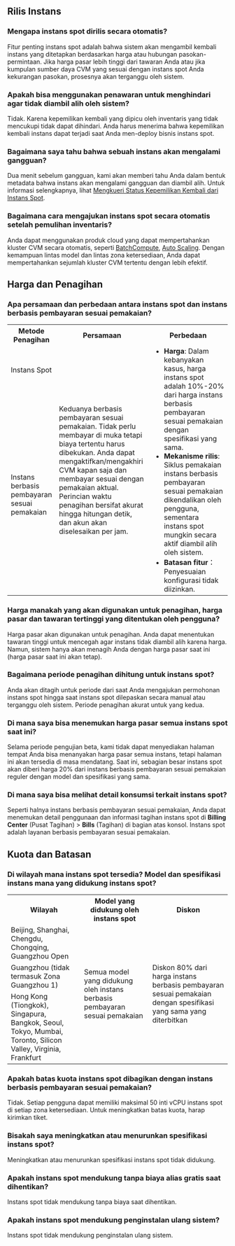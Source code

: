 ## Rilis Instans
### Mengapa instans spot dirilis secara otomatis?
Fitur penting instans spot adalah bahwa sistem akan mengambil kembali instans yang ditetapkan berdasarkan harga atau hubungan pasokan-permintaan. Jika harga pasar lebih tinggi dari tawaran Anda atau jika kumpulan sumber daya CVM yang sesuai dengan instans spot Anda kekurangan pasokan, prosesnya akan terganggu oleh sistem.

### Apakah bisa menggunakan penawaran untuk menghindari agar tidak diambil alih oleh sistem?
Tidak. Karena kepemilikan kembali yang dipicu oleh inventaris yang tidak mencukupi tidak dapat dihindari. Anda harus menerima bahwa kepemilikan kembali instans dapat terjadi saat Anda men-deploy bisnis instans spot.

### Bagaimana saya tahu bahwa sebuah instans akan mengalami gangguan?
Dua menit sebelum gangguan, kami akan memberi tahu Anda dalam bentuk metadata bahwa instans akan mengalami gangguan dan diambil alih.
Untuk informasi selengkapnya, lihat [Mengkueri Status Kepemilikan Kembali dari Instans Spot](https://intl.cloud.tencent.com/document/product/213/32487).

### Bagaimana cara mengajukan instans spot secara otomatis setelah pemulihan inventaris?
Anda dapat menggunakan produk cloud yang dapat mempertahankan kluster CVM secara otomatis, seperti [BatchCompute](http://console.cloud.tencent.com/batch/env), [Auto Scaling](http://console.cloud.tencent.com/autoscaling). Dengan kemampuan lintas model dan lintas zona ketersediaan, Anda dapat mempertahankan sejumlah kluster CVM tertentu dengan lebih efektif.

## Harga dan Penagihan
### Apa persamaan dan perbedaan antara instans spot dan instans berbasis pembayaran sesuai pemakaian?
<table>
	<tr><th style="width: 14%">Metode Penagihan</th><th style="width: 43%">Persamaan</th><th style="width: 43%">Perbedaan</th></tr>
	<tr><td>Instans Spot</td><td rowspan=2>Keduanya berbasis pembayaran sesuai pemakaian. Tidak perlu membayar di muka tetapi biaya tertentu harus dibekukan. Anda dapat mengaktifkan/mengakhiri CVM kapan saja dan membayar sesuai dengan pemakaian aktual. Perincian waktu penagihan bersifat akurat hingga hitungan detik, dan akun akan diselesaikan per jam. </td><td rowspan=2><ul  style="margin: 0;"><li><b>Harga</b>: Dalam kebanyakan kasus, harga instans spot adalah 10%-20% dari harga instans berbasis pembayaran sesuai pemakaian dengan spesifikasi yang sama. </li><li><b>Mekanisme rilis</b>: Siklus pemakaian instans berbasis pembayaran sesuai pemakaian dikendalikan oleh pengguna, sementara instans spot mungkin secara aktif diambil alih oleh sistem. </li><li><b>Batasan fitur</b>：Penyesuaian konfigurasi tidak diizinkan. </li></ul></td></tr>
	<tr><td>Instans berbasis pembayaran sesuai pemakaian</td></tr>
</table>

### Harga manakah yang akan digunakan untuk penagihan, harga pasar dan tawaran tertinggi yang ditentukan oleh pengguna?
Harga pasar akan digunakan untuk penagihan. Anda dapat menentukan tawaran tinggi untuk mencegah agar instans tidak diambil alih karena harga. Namun, sistem hanya akan menagih Anda dengan harga pasar saat ini (harga pasar saat ini akan tetap).

### Bagaimana periode penagihan dihitung untuk instans spot?
Anda akan ditagih untuk periode dari saat Anda mengajukan permohonan instans spot hingga saat instans spot dilepaskan secara manual atau terganggu oleh sistem. Periode penagihan akurat untuk yang kedua.

### Di mana saya bisa menemukan harga pasar semua instans spot saat ini?
Selama periode pengujian beta, kami tidak dapat menyediakan halaman tempat Anda bisa menanyakan harga pasar semua instans, tetapi halaman ini akan tersedia di masa mendatang. Saat ini, sebagian besar instans spot akan diberi harga 20% dari instans berbasis pembayaran sesuai pemakaian reguler dengan model dan spesifikasi yang sama.

### Di mana saya bisa melihat detail konsumsi terkait instans spot?
Seperti halnya instans berbasis pembayaran sesuai pemakaian, Anda dapat menemukan detail penggunaan dan informasi tagihan instans spot di **Billing Center** (Pusat Tagihan) > **Bills** (Tagihan) di bagian atas konsol. Instans spot adalah layanan berbasis pembayaran sesuai pemakaian.

## Kuota dan Batasan
### Di wilayah mana instans spot tersedia? Model dan spesifikasi instans mana yang didukung instans spot?
<table>
<tr><th>Wilayah</th><th>Model yang didukung oleh instans spot</th><th>Diskon</th></tr>
<tr><td>Beijing, Shanghai, Chengdu, Chongqing, Guangzhou Open</td><td rowspan="4">Semua model yang didukung oleh instans berbasis pembayaran sesuai pemakaian</td><td rowspan="4">Diskon 80% dari harga instans berbasis pembayaran sesuai pemakaian dengan spesifikasi yang sama yang diterbitkan</td></tr>
<tr><td>Guangzhou (tidak termasuk Zona Guangzhou 1)</td></tr>
<tr><td>Hong Kong (Tiongkok), Singapura, Bangkok, Seoul, Tokyo, Mumbai, Toronto, Silicon Valley, Virginia, Frankfurt</td></tr>
</table>

### Apakah batas kuota instans spot dibagikan dengan instans berbasis pembayaran sesuai pemakaian?
Tidak. Setiap pengguna dapat memiliki maksimal 50 inti vCPU instans spot di setiap zona ketersediaan. Untuk meningkatkan batas kuota, harap kirimkan tiket.

### Bisakah saya meningkatkan atau menurunkan spesifikasi instans spot?
Meningkatkan atau menurunkan spesifikasi instans spot tidak didukung.

### Apakah instans spot mendukung tanpa biaya alias gratis saat dihentikan?
Instans spot tidak mendukung tanpa biaya saat dihentikan.

### Apakah instans spot mendukung penginstalan ulang sistem?
Instans spot tidak mendukung penginstalan ulang sistem.

